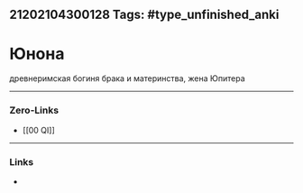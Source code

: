 21202104300128
Tags: #type_unfinished_anki 
---
# Юнона

древнеримская богиня брака и материнства, жена Юпитера

---
### Zero-Links
- [[00 QI]]
---
### Links
-